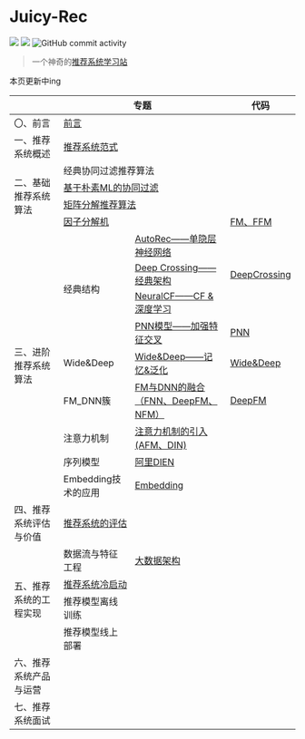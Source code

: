 # Juicy-Rec

<div>
<img src="https://img.shields.io/badge/python-3.7-brightgreen">
<img src="https://img.shields.io/badge/pytorch-1.11-brightgreen">
<img alt="GitHub commit activity" src="https://img.shields.io/github/commit-activity/m/zjycp/juicy-rec">
</div>


> 一个神奇的[推荐系统学习站](https://juicy-rec.emx6.com)



本页更新中ing

<table>
<thead>
  <tr>
    <th></th>
    <th colspan="2">专题</th>
    <th>代码</th>
  </tr>
</thead>
<tbody>
  <tr>
    <td>〇、前言</td>
    <td colspan="2"><a href="https://juicy-rec.emx6.com/#/README">前言</a></td>
    <td></td>
  </tr>
  <tr>
    <td>一、推荐系统概述</td>
    <td colspan="2"><a href="https://juicy-rec.emx6.com/#/%E6%8E%A8%E8%8D%90%E7%B3%BB%E7%BB%9F%E6%A6%82%E8%BF%B0/%E6%8E%A8%E8%8D%90%E7%B3%BB%E7%BB%9F%E8%8C%83%E5%BC%8F">推荐系统范式</a></td>
    <td></td>
  </tr>
  <tr>
    <td rowspan="4">二、基础推荐系统算法</td>
    <td colspan="2">经典协同过滤推荐算法</td>
    <td></td>
  </tr>
  <tr>
    <td colspan="2"><a href="https://juicy-rec.emx6.com/#/%E6%8E%A8%E8%8D%90%E7%B3%BB%E7%BB%9F%E5%9F%BA%E7%A1%80%E7%AE%97%E6%B3%95/%E5%9F%BA%E4%BA%8E%E6%9C%B4%E7%B4%A0ML%E7%9A%84%E5%8D%8F%E5%90%8C%E8%BF%87%E6%BB%A4">基于朴素ML的协同过滤</a></td>
    <td></td>
  </tr>
  <tr>
    <td colspan="2"><a href="https://juicy-rec.emx6.com/#/%E6%8E%A8%E8%8D%90%E7%B3%BB%E7%BB%9F%E5%9F%BA%E7%A1%80%E7%AE%97%E6%B3%95/%E7%9F%A9%E9%98%B5%E5%88%86%E8%A7%A3%E6%8E%A8%E8%8D%90%E7%AE%97%E6%B3%95">矩阵分解推荐算法</a></td>
    <td></td>
  </tr>
  <tr>
    <td colspan="2"><a href="https://juicy-rec.emx6.com/#/%E6%8E%A8%E8%8D%90%E7%B3%BB%E7%BB%9F%E5%9F%BA%E7%A1%80%E7%AE%97%E6%B3%95/%E5%9B%A0%E5%AD%90%E5%88%86%E8%A7%A3%E6%9C%BA">因子分解机</a></td>
    <td><a href="https://github.com/ZJYCP/juicy-rec/tree/main/code/FM">FM、FFM</a></td>
  </tr>
  <tr>
    <td rowspan="9">三、进阶推荐系统算法</td>
    <td rowspan="4">经典结构</td>
    <td><a href="https://juicy-rec.emx6.com/#/%E6%B7%B1%E5%BA%A6%E5%AD%A6%E4%B9%A0%E6%8E%A8%E8%8D%90%E7%AE%97%E6%B3%95/AutoRec">AutoRec——单隐层神经网络</a></td>
    <td></td>
  </tr>
  <tr>
    <td><a href="https://juicy-rec.emx6.com/#/%E6%B7%B1%E5%BA%A6%E5%AD%A6%E4%B9%A0%E6%8E%A8%E8%8D%90%E7%AE%97%E6%B3%95/Deep_Crossing">Deep Crossing——经典架构</a></td>
    <td><a href="https://github.com/ZJYCP/juicy-rec/tree/main/code/DeepCrossing">DeepCrossing</a></td>
  </tr>
  <tr>
    <td><a href="https://juicy-rec.emx6.com/#/%E5%BA%A6%E5%AD%A6%E4%B9%A0%E6%8E%A8%E8%8D%90%E7%AE%97%E6%B3%95/NeuralCF">NeuralCF——CF &amp; 深度学习</a></td>
    <td></td>
  </tr>
  <tr>
    <td><a href="https://juicy-rec.emx6.com/#/%E6%B7%B1%E5%BA%A6%E5%AD%A6%E4%B9%A0%E6%8E%A8%E8%8D%90%E7%AE%97%E6%B3%95/PNN">PNN模型——加强特征交叉</a></td>
    <td><a href="https://github.com/ZJYCP/juicy-rec/tree/main/code/PNN">PNN</a></td>
  </tr>
  <tr>
    <td>Wide&amp;Deep</td>
    <td><a href="https://juicy-rec.emx6.com/#/%E6%B7%B1%E5%BA%A6%E5%AD%A6%E4%B9%A0%E6%8E%A8%E8%8D%90%E7%AE%97%E6%B3%95/Wide&Deep">Wide&amp;Deep——记忆&amp;泛化</a></td>
    <td><a href="https://github.com/ZJYCP/juicy-rec/tree/main/code/WideDeep">Wide&amp;Deep</a></td>
  </tr>
  <tr>
    <td>FM_DNN簇</td>
    <td><a href="https://juicy-rec.emx6.com/#/%E6%B7%B1%E5%BA%A6%E5%AD%A6%E4%B9%A0%E6%8E%A8%E8%8D%90%E7%AE%97%E6%B3%95/FM_Deep">FM与DNN的融合（FNN、DeepFM、NFM）</a></td>
    <td><a href="https://github.com/ZJYCP/juicy-rec/tree/main/code/DeepFM">DeepFM</a></td>
  </tr>
  <tr>
    <td>注意力机制</td>
    <td><a href="https://juicy-rec.emx6.com/#/%E6%B7%B1%E5%BA%A6%E5%AD%A6%E4%B9%A0%E6%8E%A8%E8%8D%90%E7%AE%97%E6%B3%95/Attention">注意力机制的引入(AFM、DIN)</a></td>
    <td></td>
  </tr>
  <tr>
    <td>序列模型</td>
    <td><a href="https://juicy-rec.emx6.com/#/%E6%B7%B1%E5%BA%A6%E5%AD%A6%E4%B9%A0%E6%8E%A8%E8%8D%90%E7%AE%97%E6%B3%95/DIEN">阿里DIEN</a></td>
    <td></td>
  </tr>
  <tr>
    <td>Embedding技术的应用</td>
    <td><a href="https://juicy-rec.emx6.com/#/%E6%B7%B1%E5%BA%A6%E5%AD%A6%E4%B9%A0%E6%8E%A8%E8%8D%90%E7%AE%97%E6%B3%95/Embedding">Embedding</a></td>
    <td></td>
  </tr>
  <tr>
    <td>四、推荐系统评估与价值</td>
    <td colspan="2"><a href="https://juicy-rec.emx6.com/#/%E6%8E%A8%E8%8D%90%E7%B3%BB%E7%BB%9F%E8%AF%84%E4%BC%B0%E4%B8%8E%E4%BB%B7%E5%80%BC/%E6%8E%A8%E8%8D%90%E7%B3%BB%E7%BB%9F%E7%9A%84%E8%AF%84%E4%BC%B0">推荐系统的评估</a></td>
    <td></td>
  </tr>
  <tr>
    <td rowspan="4">五、推荐系统的工程实现</td>
    <td>数据流与特征工程</td>
    <td><a href="https://juicy-rec.emx6.com/#/%E6%8E%A8%E8%8D%90%E7%B3%BB%E7%BB%9F%E7%9A%84%E5%B7%A5%E7%A8%8B%E5%AE%9E%E7%8E%B0/%E6%95%B0%E6%8D%AE%E6%B5%81%E4%B8%8E%E7%89%B9%E5%BE%81%E5%B7%A5%E7%A8%8B">大数据架构</a></td>
    <td></td>
  </tr>
  <tr>
    <td colspan="2"><a href="https://juicy-rec.emx6.com/#/%E6%8E%A8%E8%8D%90%E7%B3%BB%E7%BB%9F%E7%9A%84%E5%B7%A5%E7%A8%8B%E5%AE%9E%E7%8E%B0/%E6%8E%A8%E8%8D%90%E7%B3%BB%E7%BB%9F%E5%86%B7%E5%90%AF%E5%8A%A8">推荐系统冷启动</a></td>
    <td></td>
  </tr>
  <tr>
    <td>推荐模型离线训练</td>
    <td></td>
    <td></td>
  </tr>
  <tr>
    <td>推荐模型线上部署</td>
    <td></td>
    <td></td>
  </tr>
  <tr>
    <td>六、推荐系统产品与运营</td>
    <td></td>
    <td></td>
    <td></td>
  </tr>
  <tr>
    <td>七、推荐系统面试</td>
    <td></td>
    <td></td>
    <td></td>
  </tr>
</tbody>
</table>

